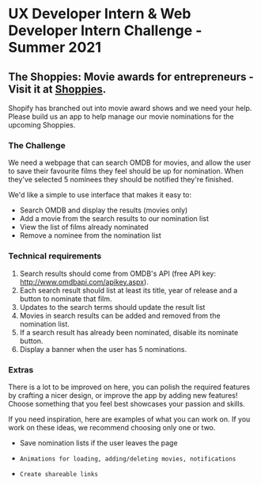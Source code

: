 # UX Developer Intern & Web Developer Intern Challenge - Summer 2021
## The Shoppies: Movie awards for entrepreneurs - Visit it at [Shoppies](https://abdikasa.github.io/movies/).
<p>
Shopify has branched out into movie award shows and we need your help. Please build us an app to help manage our movie nominations for the upcoming Shoppies.
</p>

### The Challenge

We need a webpage that can search OMDB for movies, and allow the user to save their favourite films they feel should be up for nomination. When they've selected 5 nominees they should be notified they're finished.

We'd like a simple to use interface that makes it easy to:
*	Search OMDB and display the results (movies only)
*	Add a movie from the search results to our nomination list
*	View the list of films already nominated
*	Remove a nominee from the nomination list

### Technical requirements
1.	Search results should come from OMDB's API (free API key: http://www.omdbapi.com/apikey.aspx).
2.	Each search result should list at least its title, year of release and a button to nominate that film.
3.	Updates to the search terms should update the result list
4.	Movies in search results can be added and removed from the nomination list.
5.	If a search result has already been nominated, disable its nominate button.
6.	Display a banner when the user has 5 nominations.

### Extras
There is a lot to be improved on here, you can polish the required features by crafting a nicer design, or improve the app by adding new features! Choose something that you feel best showcases your passion and skills.

If you need inspiration, here are examples of what you can work on. If you work on these ideas, we recommend choosing only one or two.

*   Save nomination lists if the user leaves the page
*	  Animations for loading, adding/deleting movies, notifications
*	  Create shareable links

